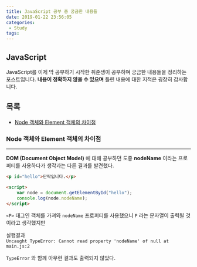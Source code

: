 ```yaml
---
title: JavaScript 공부 중 궁금한 내용들
date: 2019-01-22 23:56:05
categories: 
 - Study
tags:
---
```


## JavaScript

JavaScript를 이제 막 공부하기 시작한 취준생이 공부하며 궁금한 내용들을 정리하는 포스트입니다. **내용이 정확하지 않을 수 있으며** 틀린 내용에 대한 지적은 굉장히 감사합니다.

<!-- more -->

## 목록

- [Node 객체와 Element 객체의 차이점](#Node-객체와-Element-객체의-차이점)

### Node 객체와 Element 객체의 차이점
---

**DOM (Document Object Model)** 에 대해 공부하던 도중 **nodeName** 이라는 프로퍼티를 사용하다가 생각과는 다른 결과를 발견했다.

```html
<p id="hello">단락입니다.</p>

<script>
    var node = document.getElementById("hello");
    console.log(node.nodeName);
</script>
```

`<P>` 태그인 객체를 가져와 `nodeName` 프로퍼티를 사용했으니 `P` 라는 문자열이 출력될 것이라고 생각했지만

실행결과  
`Uncaught TypeError: Cannot read property 'nodeName' of null at main.js:2`

`TypeError` 와 함께 아무런 결과도 출력되지 않았다.

